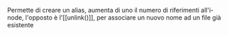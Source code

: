 Permette di creare un alias, aumenta di uno il numero di riferimenti all'i-node, l'opposto è l'[[unlink()]], per associare un nuovo nome ad un file già esistente
